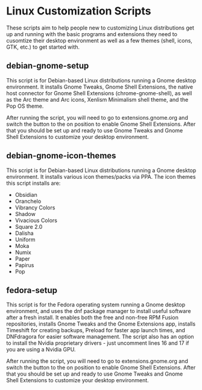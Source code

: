 # Linux Customization Scripts
These scripts aim to help people new to customizing Linux distributions get up and running with the basic programs and extensions they need to cusomtize their desktop environment as well as a few themes (shell, icons, GTK, etc.) to get started with. 

## debian-gnome-setup
This script is for Debian-based Linux distributions running a Gnome desktop environment. It installs Gnome Tweaks, Gnome Shell Extensions, the native host connector for Gnome Shell Extensions (chrome-gnome-shell), as well as the Arc theme and Arc icons, Xenlism Minimalism shell theme, and the Pop OS theme. 

After running the script, you will need to go to extensions.gnome.org and switch the button to the on position to enable Gnome Shell Extensions. After that you should be set up and ready to use Gnome Tweaks and Gnome Shell Extensions to customize your desktop environment.

## debian-gnome-icon-themes
This script is for Debian-based Linux distributions running a Gnome desktop environment. It installs various icon themes/packs via PPA. The icon themes this script installs are:
- Obsidian
- Oranchelo
- Vibrancy Colors
- Shadow
- Vivacious Colors
- Square 2.0
- Dalisha
- Uniform
- Moka
- Numix
- Paper
- Papirus
- Pop

## fedora-setup
This script is for the Fedora operating system running a Gnome desktop environment, and uses the dnf package manager to install useful software after a fresh install. It enables both the free and non-free RPM Fusion repositories, installs Gnome Tweaks and the Gnome Extensions app, installs Timeshift for creating backups, Preload for faster app launch times, and DNFdragora for easier software management. The script also has an option to install the Nvidia proprietary drivers - just uncomment lines 16 and 17 if you are using a Nvidia GPU.

After running the script, you will need to go to extensions.gnome.org and switch the button to the on position to enable Gnome Shell Extensions. After that you should be set up and ready to use Gnome Tweaks and Gnome Shell Extensions to customize your desktop environment.
